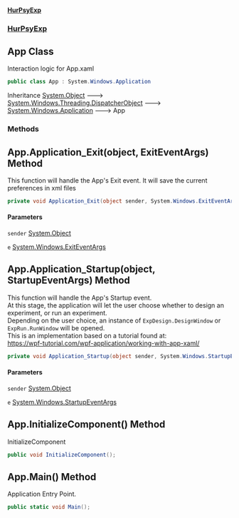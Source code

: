 #### [HurPsyExp](index.md 'index')
### [HurPsyExp](HurPsyExp.md 'HurPsyExp')

## App Class

Interaction logic for App.xaml

```csharp
public class App : System.Windows.Application
```

Inheritance [System.Object](https://docs.microsoft.com/en-us/dotnet/api/System.Object 'System.Object') &#129106; [System.Windows.Threading.DispatcherObject](https://docs.microsoft.com/en-us/dotnet/api/System.Windows.Threading.DispatcherObject 'System.Windows.Threading.DispatcherObject') &#129106; [System.Windows.Application](https://docs.microsoft.com/en-us/dotnet/api/System.Windows.Application 'System.Windows.Application') &#129106; App
### Methods

<a name='HurPsyExp.App.Application_Exit(object,System.Windows.ExitEventArgs)'></a>

## App.Application_Exit(object, ExitEventArgs) Method

This function will handle the App's Exit event. It will save the current preferences in xml files

```csharp
private void Application_Exit(object sender, System.Windows.ExitEventArgs e);
```
#### Parameters

<a name='HurPsyExp.App.Application_Exit(object,System.Windows.ExitEventArgs).sender'></a>

`sender` [System.Object](https://docs.microsoft.com/en-us/dotnet/api/System.Object 'System.Object')

<a name='HurPsyExp.App.Application_Exit(object,System.Windows.ExitEventArgs).e'></a>

`e` [System.Windows.ExitEventArgs](https://docs.microsoft.com/en-us/dotnet/api/System.Windows.ExitEventArgs 'System.Windows.ExitEventArgs')

<a name='HurPsyExp.App.Application_Startup(object,System.Windows.StartupEventArgs)'></a>

## App.Application_Startup(object, StartupEventArgs) Method

This function will handle the App's Startup event.  
At this stage, the application will let the user choose whether to design an experiment, or run an experiment.  
Depending on the user choice, an instance of `ExpDesign.DesignWindow` or `ExpRun.RunWindow` will be opened.  
This is an implementation based on a tutorial found at:  
https://wpf-tutorial.com/wpf-application/working-with-app-xaml/

```csharp
private void Application_Startup(object sender, System.Windows.StartupEventArgs e);
```
#### Parameters

<a name='HurPsyExp.App.Application_Startup(object,System.Windows.StartupEventArgs).sender'></a>

`sender` [System.Object](https://docs.microsoft.com/en-us/dotnet/api/System.Object 'System.Object')

<a name='HurPsyExp.App.Application_Startup(object,System.Windows.StartupEventArgs).e'></a>

`e` [System.Windows.StartupEventArgs](https://docs.microsoft.com/en-us/dotnet/api/System.Windows.StartupEventArgs 'System.Windows.StartupEventArgs')

<a name='HurPsyExp.App.InitializeComponent()'></a>

## App.InitializeComponent() Method

InitializeComponent

```csharp
public void InitializeComponent();
```

<a name='HurPsyExp.App.Main()'></a>

## App.Main() Method

Application Entry Point.

```csharp
public static void Main();
```